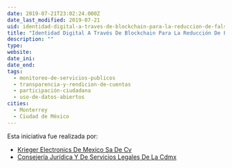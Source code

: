 ```yaml
---
date: 2019-07-21T23:02:24.000Z
date_last_modified: 2019-07-21
uid: identidad-digital-a-traves-de-blockchain-para-la-reduccion-de-falsificacion-y-corrupcion
title: "Identidad Digital A Través De Blockchain Para La Reducción De Falsificación Y Corrupción"
description: ""
type: 
website: 
date_ini: 
date_end: 
tags:
  - monitoreo-de-servicios-publicos
  - transparencia-y-rendicion-de-cuentas
  - participación-ciudadana
  - uso-de-datos-abiertos
cities: 
  - Monterrey
  - Ciudad de México
---
```


Esta iniciativa fue realizada por:

- [Krieger Electronics De Mexico Sa De Cv](/i/krieger-electronics-de-mexico-sa-de-cv.html)
- [Consejería Jurídica Y De Servicios Legales De La Cdmx](/i/consejeria-juridica-y-de-servicios-legales-de-la-cdmx.html)
